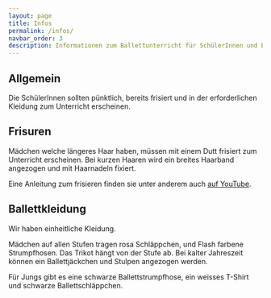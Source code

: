 ```yaml
---
layout: page
title: Infos
permalink: /infos/
navbar_order: 3
description: Informationen zum Ballettunterricht für SchülerInnen und Eltern.
---
```


## Allgemein

Die SchülerInnen sollten pünktlich, bereits frisiert und in der erforderlichen Kleidung zum Unterricht erscheinen.

## Frisuren

Mädchen welche längeres Haar haben, müssen mit einem Dutt frisiert zum Unterricht erscheinen. Bei kurzen Haaren wird ein breites Haarband angezogen und mit Haarnadeln fixiert.

Eine Anleitung zum frisieren finden sie unter anderem auch [auf YouTube](https://www.youtube.com/watch?v=9tP-7IIWRp8).

## Ballettkleidung

Wir haben einheitliche Kleidung.

Mädchen auf allen Stufen tragen rosa Schläppchen, und Flash farbene Strumpfhosen. Das Trikot hängt von der Stufe ab.
Bei kalter Jahreszeit können ein Ballettjäckchen und Stulpen angezogen werden.

Für Jungs gibt es eine schwarze Ballettstrumpfhose, ein weisses T-Shirt und schwarze Ballettschläppchen.
